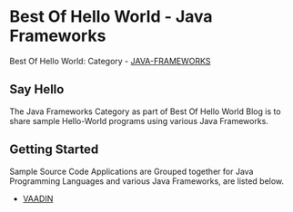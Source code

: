 # Best Of Hello World - Java Frameworks
Best Of Hello World: Category - [JAVA-FRAMEWORKS]

## Say Hello
The Java Frameworks Category as part of Best Of Hello World Blog is to share sample Hello-World programs using various Java Frameworks.

## Getting Started
Sample Source Code Applications are Grouped together for Java Programming Languages and various Java Frameworks, are listed below.

- [VAADIN]

[JAVA-FRAMEWORKS]: <https://panditmandar.blog/category/java-frameworks/>
[VAADIN]: <https://github.com/get2mandar/codesource/best-of-hello-world/java-frameworks/vaadin>